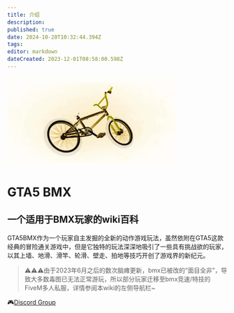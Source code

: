 ```yaml
---
title: 介绍
description: 
published: true
date: 2024-10-20T10:32:44.394Z
tags: 
editor: markdown
dateCreated: 2023-12-01T08:58:00.598Z
---
```


![](/home.jpg)

# GTA5 BMX

## 一个适用于BMX玩家的wiki百科

GTA5BMX作为一个玩家自主发掘的全新的动作游戏玩法，虽然依附在GTA5这款经典的冒险通关游戏中，但是它独特的玩法深深地吸引了一些具有挑战欲的玩家，以其上墙、地滑、滑竿、轮滑、壁走、拍地等技巧开创了游戏界的新纪元。

> ⚠️⚠️⚠️由于2023年6月之后的数次脑瘫更新，bmx已被改的“面目全非”，导致大多数毒图已无法正常游玩，所以部分玩家迁移至bmx竞速/特技的FiveM多人私服，详情参阅本wiki的左侧导航栏~

🎮[Discord Group](https://discord.com/invite/ryAE73x)
